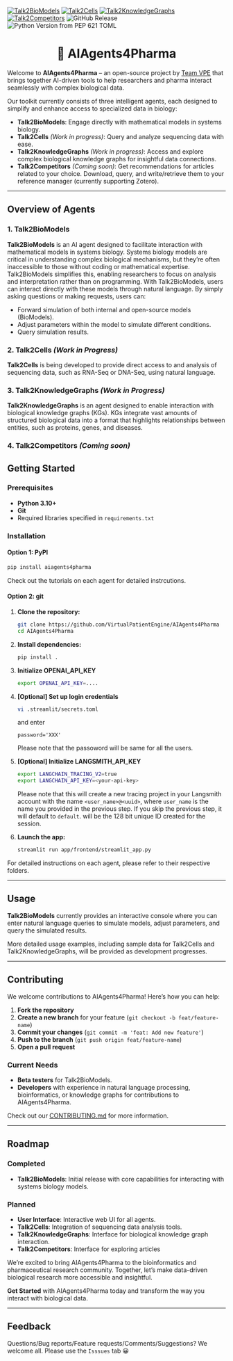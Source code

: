 [![Talk2BioModels](https://github.com/VirtualPatientEngine/AIAgents4Pharma/actions/workflows/tests_talk2biomodels.yml/badge.svg)](https://github.com/VirtualPatientEngine/AIAgents4Pharma/actions/workflows/tests_talk2biomodels.yml)
[![Talk2Cells](https://github.com/VirtualPatientEngine/AIAgents4Pharma/actions/workflows/tests_talk2cells.yml/badge.svg)](https://github.com/VirtualPatientEngine/AIAgents4Pharma/actions/workflows/tests_talk2cells.yml)
[![Talk2KnowledgeGraphs](https://github.com/VirtualPatientEngine/AIAgents4Pharma/actions/workflows/tests_talk2knowledgegraphs.yml/badge.svg)](https://github.com/VirtualPatientEngine/AIAgents4Pharma/actions/workflows/tests_talk2knowledgegraphs.yml)
[![Talk2Competitors](https://github.com/VirtualPatientEngine/AIAgents4Pharma/actions/workflows/tests_talk2competitors.yml/badge.svg)](https://github.com/VirtualPatientEngine/AIAgents4Pharma/actions/workflows/tests_talk2competitors.yml)
![GitHub Release](https://img.shields.io/github/v/release/VirtualPatientEngine/AIAgents4Pharma)
![Python Version from PEP 621 TOML](https://img.shields.io/python/required-version-toml?tomlFilePath=https%3A%2F%2Fraw.githubusercontent.com%2FVirtualPatientEngine%2FAIAgents4Pharma%2Frefs%2Fheads%2Fmain%2Fpyproject.toml)


<h1 align="center" style="border-bottom: none;">🤖 AIAgents4Pharma</h1>

Welcome to **AIAgents4Pharma** – an open-source project by [Team VPE](https://github.com/VirtualPatientEngine) that brings together AI-driven tools to help researchers and pharma interact seamlessly with complex biological data.

Our toolkit currently consists of three intelligent agents, each designed to simplify and enhance access to specialized data in biology:

- **Talk2BioModels**: Engage directly with mathematical models in systems biology.
- **Talk2Cells** _(Work in progress)_: Query and analyze sequencing data with ease.
- **Talk2KnowledgeGraphs** _(Work in progress)_: Access and explore complex biological knowledge graphs for insightful data connections.
- **Talk2Competitors** _(Coming soon)_: Get recommendations for articles related to your choice. Download, query, and write/retrieve them to your reference manager (currently supporting Zotero).

---

## Overview of Agents

### 1. Talk2BioModels

**Talk2BioModels** is an AI agent designed to facilitate interaction with mathematical models in systems biology. Systems biology models are critical in understanding complex biological mechanisms, but they’re often inaccessible to those without coding or mathematical expertise. Talk2BioModels simplifies this, enabling researchers to focus on analysis and interpretation rather than on programming. With Talk2BioModels, users can interact directly with these models through natural language. By simply asking questions or making requests, users can:

- Forward simulation of both internal and open-source models (BioModels).
- Adjust parameters within the model to simulate different conditions.
- Query simulation results.

### 2. Talk2Cells _(Work in Progress)_

**Talk2Cells** is being developed to provide direct access to and analysis of sequencing data, such as RNA-Seq or DNA-Seq, using natural language.

### 3. Talk2KnowledgeGraphs _(Work in Progress)_

**Talk2KnowledgeGraphs** is an agent designed to enable interaction with biological knowledge graphs (KGs). KGs integrate vast amounts of structured biological data into a format that highlights relationships between entities, such as proteins, genes, and diseases.

### 4. Talk2Competitors _(Coming soon)_

## Getting Started

### Prerequisites

- **Python 3.10+**
- **Git**
- Required libraries specified in `requirements.txt`

### Installation

#### Option 1: PyPI

```bash
pip install aiagents4pharma
```

Check out the tutorials on each agent for detailed instrcutions.

#### Option 2: git

1. **Clone the repository:**

   ```bash
   git clone https://github.com/VirtualPatientEngine/AIAgents4Pharma
   cd AIAgents4Pharma
   ```

2. **Install dependencies:**

   ```bash
   pip install .
   ```

3. **Initialize OPENAI_API_KEY**

   ```bash
   export OPENAI_API_KEY=....
   ```

4. **[Optional] Set up login credentials**

   ```bash
   vi .streamlit/secrets.toml
   ```

   and enter

   ```
   password='XXX'
   ```

   Please note that the passoword will be same for all the users.

5. **[Optional] Initialize LANGSMITH_API_KEY**

   ```bash
   export LANGCHAIN_TRACING_V2=true
   export LANGCHAIN_API_KEY=<your-api-key>
   ```

   Please note that this will create a new tracing project in your Langsmith
   account with the name `<user_name>@<uuid>`, where `user_name` is the name
   you provided in the previous step. If you skip the previous step, it will
   default to `default`. <uuid> will be the 128 bit unique ID created for the
   session.

6. **Launch the app:**
   ```bash
   streamlit run app/frontend/streamlit_app.py
   ```

For detailed instructions on each agent, please refer to their respective folders.

---

## Usage

**Talk2BioModels** currently provides an interactive console where you can enter natural language queries to simulate models, adjust parameters, and query the simulated results.

More detailed usage examples, including sample data for Talk2Cells and Talk2KnowledgeGraphs, will be provided as development progresses.

---

## Contributing

We welcome contributions to AIAgents4Pharma! Here’s how you can help:

1. **Fork the repository**
2. **Create a new branch** for your feature (`git checkout -b feat/feature-name`)
3. **Commit your changes** (`git commit -m 'feat: Add new feature'`)
4. **Push to the branch** (`git push origin feat/feature-name`)
5. **Open a pull request**

### Current Needs

- **Beta testers** for Talk2BioModels.
- **Developers** with experience in natural language processing, bioinformatics, or knowledge graphs for contributions to AIAgents4Pharma.

Check out our [CONTRIBUTING.md](CONTRIBUTING.md) for more information.

---

## Roadmap

### Completed

- **Talk2BioModels**: Initial release with core capabilities for interacting with systems biology models.

### Planned

- **User Interface**: Interactive web UI for all agents.
- **Talk2Cells**: Integration of sequencing data analysis tools.
- **Talk2KnowledgeGraphs**: Interface for biological knowledge graph interaction.
- **Talk2Competitors**: Interface for exploring articles

We’re excited to bring AIAgents4Pharma to the bioinformatics and pharmaceutical research community. Together, let’s make data-driven biological research more accessible and insightful.

**Get Started** with AIAgents4Pharma today and transform the way you interact with biological data.

---

## Feedback

Questions/Bug reports/Feature requests/Comments/Suggestions? We welcome all. Please use the `Isssues` tab 😀
